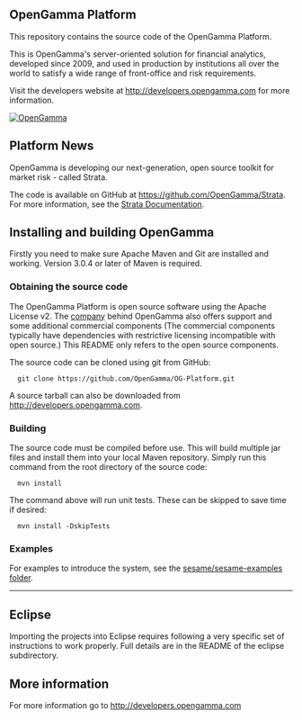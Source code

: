 OpenGamma Platform
------------------
This repository contains the source code of the OpenGamma Platform.

This is OpenGamma's server-oriented solution for financial analytics,
developed since 2009, and used in production by institutions all over
the world to satisfy a wide range of front-office and risk requirements.

Visit the developers website at http://developers.opengamma.com for more
information.

[![OpenGamma](http://developers.opengamma.com/res/display/default/chrome/masthead_logo.png "OpenGamma")](http://developers.opengamma.com)


Platform News
-------------

OpenGamma is developing our next-generation, open source toolkit for
market risk - called Strata.

The code is available on GitHub at https://github.com/OpenGamma/Strata. For more information, see the [Strata Documentation](http://opengamma.github.io/StrataDocs).


Installing and building OpenGamma
---------------------------------
Firstly you need to make sure Apache Maven and Git are installed and working.
Version 3.0.4 or later of Maven is required.

### Obtaining the source code

The OpenGamma Platform is open source software using the Apache License v2.
The [company](http://www.opengamma.com/) behind OpenGamma also offers support
and some additional commercial components (The commercial components typically
have dependencies with restrictive licensing incompatible with open source.)
This README only refers to the open source components.

The source code can be cloned using git from GitHub:
```
  git clone https://github.com/OpenGamma/OG-Platform.git
```

A source tarball can also be downloaded from http://developers.opengamma.com.

### Building

The source code must be compiled before use. This will build multiple jar
files and install them into your local Maven repository.
Simply run this command from the root directory of the source code:
```
  mvn install
```
The command above will run unit tests.
These can be skipped to save time if desired:
```
  mvn install -DskipTests
```


### Examples

For examples to introduce the system, see the [sesame/sesame-examples folder](tree/master/sesame/sesame-examples).


___

Eclipse
-------
Importing the projects into Eclipse requires following a very specific set of
instructions to work properly.
Full details are in the README of the eclipse subdirectory.


More information
----------------
For more information go to http://developers.opengamma.com
